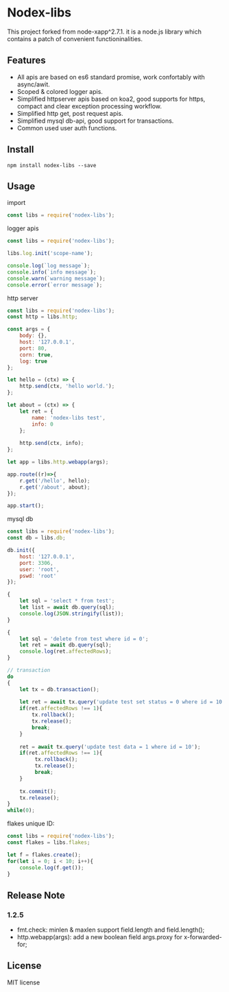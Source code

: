 # Nodex-libs

This project forked from node-xapp^2.7.1. it is a node.js library which contains a patch of convenient functioninalities.

## Features

* All apis are based on es6 standard promise, work confortably with async/awit.
* Scoped & colored logger apis.
* Simplified httpserver apis based on koa2, good supports for https, compact and clear exception processing workflow.
* Simplified http get, post request apis.
* Simplified mysql db-api, good support for transactions.
* Common used user auth functions.

## Install

```shell
npm install nodex-libs --save
```

## Usage

import

```js
const libs = require('nodex-libs');
```

logger apis

```js
const libs = require('nodex-libs');

libs.log.init('scope-name');

console.log(`log message`);
console.info(`info message`);
console.warn(`warning message`);
console.error(`error message`);
```

http server

```js
const libs = require('nodex-libs');
const http = libs.http;

const args = {
    body: {},
    host: '127.0.0.1',
    port: 80,
    corn: true,
    log: true
};

let hello = (ctx) => {
    http.send(ctx, 'hello world.');
};

let about = (ctx) => {
    let ret = {
        name: 'nodex-libs test',
        info: 0
    };
    
    http.send(ctx, info);
};

let app = libs.http.webapp(args);

app.route((r)=>{
    r.get('/hello', hello);
    r.get('/about', about);
});

app.start();

```

mysql db

```js
const libs = require('nodex-libs');
const db = libs.db;

db.init({
    host: '127.0.0.1',
    port: 3306,
    user: 'root',
    pswd: 'root'
});

{
    let sql = 'select * from test';
    let list = await db.query(sql);
    console.log(JSON.stringify(list));
}

{
    let sql = 'delete from test where id = 0';
    let ret = await db.query(sql);
    console.log(ret.affectedRows);
}

// transaction
do
{
    let tx = db.transaction();
    
    let ret = await tx.query('update test set status = 0 where id = 10';
    if(ret.affectedRows !== 1){
        tx.rollback();
        tx.release();
        break;
    }
    
    ret = await tx.query('update test data = 1 where id = 10');
    if(ret.affectedRows !== 1){
         tx.rollback();
         tx.release();
         break;
    }
    
    tx.commit();
    tx.release();
}
while(0);
```

flakes unique ID:

```js
const libs = require('nodex-libs');
const flakes = libs.flakes;

let f = flakes.create();
for(let i = 0; i < 10; i++){
    console.log(f.get());
}
```

## Release Note

### 1.2.5
* fmt.check: minlen & maxlen support field.length and field.length();
* http.webapp(args): add a new boolean field args.proxy for x-forwarded-for;

## License

MIT license
